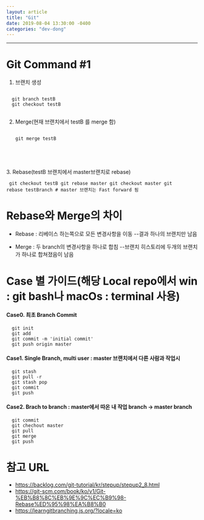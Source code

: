 ```yaml
---
layout: article
title: "Git"
date: 2019-08-04 13:30:00 -0400
categories: "dev-dong"
---
```

----------------------------------------
# Git Command \#1
   1. 브랜치 생성
  <PRE><CODE>
  git branch testB
  git checkout testB    
  </CODE></PRE>
   2. Merge(현재 브랜치에서 testB 를 merge 함)
      <PRE><CODE>
      git merge testB 
  </CODE></PRE>
   3. Rebase(testB 브랜치에서 master브랜치로 rebase)
      <PRE><CODE>
      git checkout testB
      git rebase master
      git checkout master
      git rebase testBranch
      # master 브랜치는 Fast forward 됨 
  </CODE></PRE>
# Rebase와 Merge의 차이
  - Rebase : 리베이스 하는쪽으로 모든 변경사항을 이동
    --결과 하나의 브랜치만 남음
  
  - Merge : 두 branch의 변경사항을 하나로 합침 
    --브랜치 히스토리에 두개의 브랜치가 하나로 합쳐졌음이 남음
  
# Case 별 가이드(해당 Local repo에서 win : git bash나 macOs : terminal 사용)
#### Case0. 최초 Branch Commit
      git init
      git add
      git commit -m 'initial commit'
      git push origin master
      
#### Case1. Single Branch, multi user : master 브랜치에서 다른 사람과 작업시 
      git stash
      git pull -r
      git stash pop
      git commit
      git push
      
#### Case2. Brach to branch : master에서 따온 내 작업 branch -> master branch
      git commit
      git chechout master
      git pull
      git merge
      git push

# 참고 URL
- https://backlog.com/git-tutorial/kr/stepup/stepup2_8.html
- https://git-scm.com/book/ko/v1/Git-%EB%B8%8C%EB%9E%9C%EC%B9%98-Rebase%ED%95%98%EA%B8%B0
- https://learngitbranching.js.org/?locale=ko
